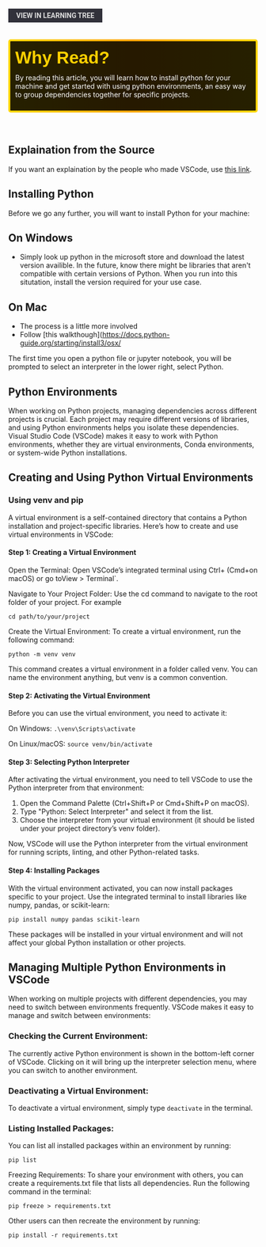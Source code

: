 <br>
<a href='/learning-tree?node=13' style='
    background-color: #31313a;
    color: gainsboro;
    padding: 6px 16px;
    border: none
    border-radius: 4px;
    text-transform: uppercase;
    font-family: "Roboto", sans-serif;
    font-size: 1em;
    font-weight: bold;
    cursor: pointer;
    text-decoration: none;
    display: inline-block;'
>
  View in Learning Tree
</a>

<br>
<br>
<br>

<div style='
  position: relative;
  padding: 10px; 
  border-radius: 5px;
  background-color: rgba(0, 0, 0, 0.85); 
  border: 4px solid transparent;
  background-image: linear-gradient(90deg, rgba(0, 0, 0, 0.85), rgba(0, 0, 0, 0.85)), linear-gradient(90deg, gold, orange, gold);
  background-origin: border-box;
  background-clip: padding-box, border-box;
'>

<svg width='200' height='50' style='display: block; margin-bottom: 5px;'>
  <text x='0' y='35' font-size='35' font-family='Arial' font-weight='bold' fill='gold'>
    Why Read?
    <animate attributeName='fill' values='gold; orange; gold' dur='3s' repeatCount='indefinite' />
  </text>
</svg>

<p style='color: white; margin-top: 2px;'>By reading this article, you will learn how to install python for your machine and get started with using python environments, an easy way to group dependencies together for specific projects. 
</p>

</div>

<br/>

<br/>


## Explaination from the Source
If you want an explaination by the people who made VSCode, use [this link](https://code.visualstudio.com/docs/python/environments).

## Installing Python
Before we go any further, you will want to install Python for your machine:

## On Windows
- Simply look up python in the microsoft store and download the latest version availible. In the future, know there might be libraries that aren't compatible with certain versions of Python. When you run into this situtation, install the version required for your use case. 


## On Mac
- The process is a little more involved
- Follow [this walkthough](https://docs.python-guide.org/starting/install3/osx/

The first time you open a python file or jupyter notebook, you will be prompted to select an interpreter in the lower right, select Python. 


## Python Environments
When working on Python projects, managing dependencies across different projects is crucial. Each project may require different versions of libraries, and using Python environments helps you isolate these dependencies. Visual Studio Code (VSCode) makes it easy to work with Python environments, whether they are virtual environments, Conda environments, or system-wide Python installations.


## Creating and Using Python Virtual Environments

### Using venv and pip

A virtual environment is a self-contained directory that contains a Python installation and project-specific libraries. Here’s how to create and use virtual environments in VSCode:

#### Step 1: Creating a Virtual Environment
Open the Terminal:
Open VSCode’s integrated terminal using Ctrl+ (Cmd+on macOS) or go toView > Terminal`.

Navigate to Your Project Folder:
Use the cd command to navigate to the root folder of your project. For example

`cd path/to/your/project`

Create the Virtual Environment:
To create a virtual environment, run the following command:

`python -m venv venv`

This command creates a virtual environment in a folder called venv. You can name the environment anything, but venv is a common convention.


#### Step 2: Activating the Virtual Environment
Before you can use the virtual environment, you need to activate it:

On Windows:
`.\venv\Scripts\activate`

On Linux/macOS:
`source venv/bin/activate`


#### Step 3: Selecting Python Interpreter
After activating the virtual environment, you need to tell VSCode to use the Python interpreter from that environment:

1. Open the Command Palette (Ctrl+Shift+P or Cmd+Shift+P on macOS).
2. Type "Python: Select Interpreter" and select it from the list.
3. Choose the interpreter from your virtual environment (it should be listed under your project directory’s venv folder).

Now, VSCode will use the Python interpreter from the virtual environment for running scripts, linting, and other Python-related tasks.

#### Step 4: Installing Packages
With the virtual environment activated, you can now install packages specific to your project. Use the integrated terminal to install libraries like numpy, pandas, or scikit-learn:

`pip install numpy pandas scikit-learn`

These packages will be installed in your virtual environment and will not affect your global Python installation or other projects.


## Managing Multiple Python Environments in VSCode
When working on multiple projects with different dependencies, you may need to switch between environments frequently. VSCode makes it easy to manage and switch between environments:

### Checking the Current Environment:
The currently active Python environment is shown in the bottom-left corner of VSCode. Clicking on it will bring up the interpreter selection menu, where you can switch to another environment.

### Deactivating a Virtual Environment:
To deactivate a virtual environment, simply type `deactivate` in the terminal.

### Listing Installed Packages:
You can list all installed packages within an environment by running:

`pip list`

Freezing Requirements:
To share your environment with others, you can create a requirements.txt file that lists all dependencies. Run the following command in the terminal:

`pip freeze > requirements.txt`

Other users can then recreate the environment by running:

`pip install -r requirements.txt`